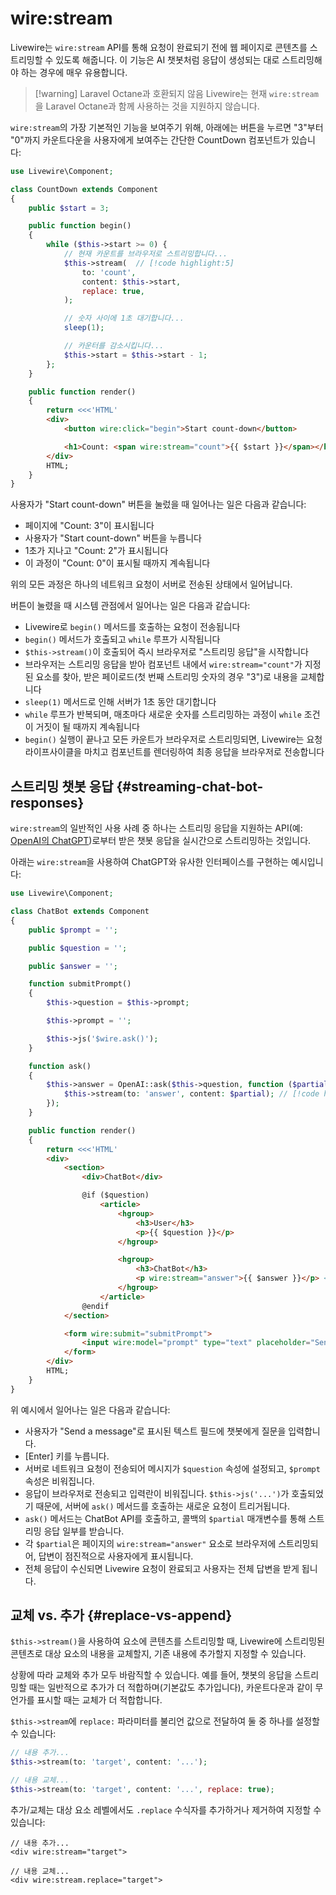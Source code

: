 # wire:stream
Livewire는 `wire:stream` API를 통해 요청이 완료되기 전에 웹 페이지로 콘텐츠를 스트리밍할 수 있도록 해줍니다. 이 기능은 AI 챗봇처럼 응답이 생성되는 대로 스트리밍해야 하는 경우에 매우 유용합니다.

> [!warning] Laravel Octane과 호환되지 않음
> Livewire는 현재 `wire:stream`을 Laravel Octane과 함께 사용하는 것을 지원하지 않습니다.

`wire:stream`의 가장 기본적인 기능을 보여주기 위해, 아래에는 버튼을 누르면 "3"부터 "0"까지 카운트다운을 사용자에게 보여주는 간단한 CountDown 컴포넌트가 있습니다:

```php
use Livewire\Component;

class CountDown extends Component
{
    public $start = 3;

    public function begin()
    {
        while ($this->start >= 0) {
            // 현재 카운트를 브라우저로 스트리밍합니다...
            $this->stream(  // [!code highlight:5]
                to: 'count',
                content: $this->start,
                replace: true,
            );

            // 숫자 사이에 1초 대기합니다...
            sleep(1);

            // 카운터를 감소시킵니다...
            $this->start = $this->start - 1;
        };
    }

    public function render()
    {
        return <<<'HTML'
        <div>
            <button wire:click="begin">Start count-down</button>

            <h1>Count: <span wire:stream="count">{{ $start }}</span></h1> <!-- [!code highlight] -->
        </div>
        HTML;
    }
}
```

사용자가 "Start count-down" 버튼을 눌렀을 때 일어나는 일은 다음과 같습니다:
* 페이지에 "Count: 3"이 표시됩니다
* 사용자가 "Start count-down" 버튼을 누릅니다
* 1초가 지나고 "Count: 2"가 표시됩니다
* 이 과정이 "Count: 0"이 표시될 때까지 계속됩니다

위의 모든 과정은 하나의 네트워크 요청이 서버로 전송된 상태에서 일어납니다.

버튼이 눌렸을 때 시스템 관점에서 일어나는 일은 다음과 같습니다:
* Livewire로 `begin()` 메서드를 호출하는 요청이 전송됩니다
* `begin()` 메서드가 호출되고 `while` 루프가 시작됩니다
* `$this->stream()`이 호출되어 즉시 브라우저로 "스트리밍 응답"을 시작합니다
* 브라우저는 스트리밍 응답을 받아 컴포넌트 내에서 `wire:stream="count"`가 지정된 요소를 찾아, 받은 페이로드(첫 번째 스트리밍 숫자의 경우 "3")로 내용을 교체합니다
* `sleep(1)` 메서드로 인해 서버가 1초 동안 대기합니다
* `while` 루프가 반복되며, 매초마다 새로운 숫자를 스트리밍하는 과정이 `while` 조건이 거짓이 될 때까지 계속됩니다
* `begin()` 실행이 끝나고 모든 카운트가 브라우저로 스트리밍되면, Livewire는 요청 라이프사이클을 마치고 컴포넌트를 렌더링하여 최종 응답을 브라우저로 전송합니다

## 스트리밍 챗봇 응답 {#streaming-chat-bot-responses}

`wire:stream`의 일반적인 사용 사례 중 하나는 스트리밍 응답을 지원하는 API(예: [OpenAI의 ChatGPT](https://chat.openai.com/))로부터 받은 챗봇 응답을 실시간으로 스트리밍하는 것입니다.

아래는 `wire:stream`을 사용하여 ChatGPT와 유사한 인터페이스를 구현하는 예시입니다:

```php
use Livewire\Component;

class ChatBot extends Component
{
    public $prompt = '';

    public $question = '';

    public $answer = '';

    function submitPrompt()
    {
        $this->question = $this->prompt;

        $this->prompt = '';

        $this->js('$wire.ask()');
    }

    function ask()
    {
        $this->answer = OpenAI::ask($this->question, function ($partial) {
            $this->stream(to: 'answer', content: $partial); // [!code highlight]
        });
    }

    public function render()
    {
        return <<<'HTML'
        <div>
            <section>
                <div>ChatBot</div>

                @if ($question)
                    <article>
                        <hgroup>
                            <h3>User</h3>
                            <p>{{ $question }}</p>
                        </hgroup>

                        <hgroup>
                            <h3>ChatBot</h3>
                            <p wire:stream="answer">{{ $answer }}</p> <!-- [!code highlight] -->
                        </hgroup>
                    </article>
                @endif
            </section>

            <form wire:submit="submitPrompt">
                <input wire:model="prompt" type="text" placeholder="Send a message" autofocus>
            </form>
        </div>
        HTML;
    }
}
```

위 예시에서 일어나는 일은 다음과 같습니다:
* 사용자가 "Send a message"로 표시된 텍스트 필드에 챗봇에게 질문을 입력합니다.
* [Enter] 키를 누릅니다.
* 서버로 네트워크 요청이 전송되어 메시지가 `$question` 속성에 설정되고, `$prompt` 속성은 비워집니다.
* 응답이 브라우저로 전송되고 입력란이 비워집니다. `$this->js('...')`가 호출되었기 때문에, 서버에 `ask()` 메서드를 호출하는 새로운 요청이 트리거됩니다.
* `ask()` 메서드는 ChatBot API를 호출하고, 콜백의 `$partial` 매개변수를 통해 스트리밍 응답 일부를 받습니다.
* 각 `$partial`은 페이지의 `wire:stream="answer"` 요소로 브라우저에 스트리밍되어, 답변이 점진적으로 사용자에게 표시됩니다.
* 전체 응답이 수신되면 Livewire 요청이 완료되고 사용자는 전체 답변을 받게 됩니다.

## 교체 vs. 추가 {#replace-vs-append}

`$this->stream()`을 사용하여 요소에 콘텐츠를 스트리밍할 때, Livewire에 스트리밍된 콘텐츠로 대상 요소의 내용을 교체할지, 기존 내용에 추가할지 지정할 수 있습니다.

상황에 따라 교체와 추가 모두 바람직할 수 있습니다. 예를 들어, 챗봇의 응답을 스트리밍할 때는 일반적으로 추가가 더 적합하며(기본값도 추가입니다), 카운트다운과 같이 무언가를 표시할 때는 교체가 더 적합합니다.

`$this->stream`에 `replace:` 파라미터를 불리언 값으로 전달하여 둘 중 하나를 설정할 수 있습니다:

```php
// 내용 추가...
$this->stream(to: 'target', content: '...');

// 내용 교체...
$this->stream(to: 'target', content: '...', replace: true);
```

추가/교체는 대상 요소 레벨에서도 `.replace` 수식자를 추가하거나 제거하여 지정할 수 있습니다:

```blade
// 내용 추가...
<div wire:stream="target">

// 내용 교체...
<div wire:stream.replace="target">
```
